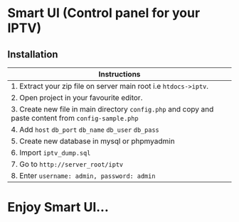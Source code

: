 # Smart UI (Control panel for your IPTV)

## Installation

| Instructions |
| ------ |
| 1. Extract your zip file on server main root i.e `htdocs->iptv`. |
| 2. Open project in your favourite editor. |
| 3. Create new file in main directory `config.php` and copy and paste content from `config-sample.php` |
| 4. Add `host` `db_port` `db_name` `db_user` `db_pass`|
| 5. Create new database in mysql or phpmyadmin |
| 6. Import `iptv_dump.sql` |
| 7. Go to `http://server_root/iptv` |
| 8. Enter `username: admin, password: admin` |

# Enjoy Smart UI...

